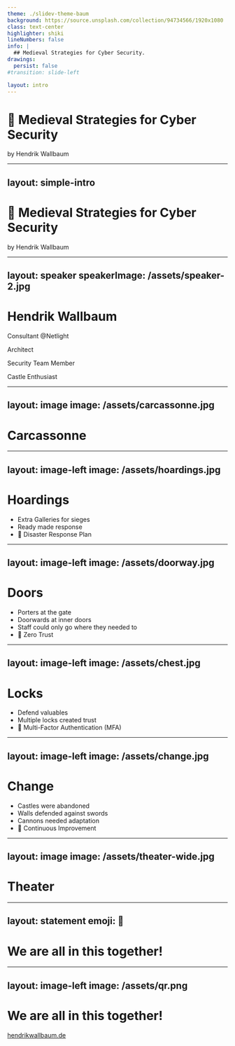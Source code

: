 ```yaml
---
theme: ./slidev-theme-baum
background: https://source.unsplash.com/collection/94734566/1920x1080
class: text-center
highlighter: shiki
lineNumbers: false
info: |
  ## Medieval Strategies for Cyber Security.
drawings:
  persist: false
#transition: slide-left

layout: intro
---
```


# <Emoji label="Castle">🏰</Emoji> Medieval Strategies for Cyber Security

by Hendrik Wallbaum

---
layout: simple-intro
---

# <Emoji label="Castle">🏰</Emoji> Medieval Strategies for Cyber Security

by Hendrik Wallbaum


---
layout: speaker
speakerImage: /assets/speaker-2.jpg
---

# Hendrik Wallbaum

Consultant @Netlight

Architect

Security Team Member

Castle Enthusiast

---
layout: image
image: /assets/carcassonne.jpg
---

# Carcassonne

---
layout: image-left
image: /assets/hoardings.jpg
---

# Hoardings

<v-clicks>

- Extra Galleries for sieges
- Ready made response
- <Emoji>🤖</Emoji> Disaster Response Plan

</v-clicks>

---
layout: image-left
image: /assets/doorway.jpg
---

# Doors

<v-clicks>

- Porters at the gate
- Doorwards at inner doors
- Staff could only go where they needed to
- <Emoji>🤖</Emoji> Zero Trust

</v-clicks>

---
layout: image-left
image: /assets/chest.jpg
---

# Locks

<v-clicks>


- Defend valuables
- Multiple locks created trust
- <Emoji>🤖</Emoji> Multi-Factor Authentication (MFA)

</v-clicks>

---
layout: image-left
image: /assets/change.jpg
---

# Change

<v-clicks>

- Castles were abandoned
- Walls defended against swords
- Cannons needed adaptation
- <Emoji>🤖</Emoji> Continuous Improvement

</v-clicks>

---
layout: image
image: /assets/theater-wide.jpg
---

# Theater

---
layout: statement
emoji: 🤖
---

# We are all in this together!

---
layout: image-left
image: /assets/qr.png
---

# We are all in this together!

<a href="https://hendrikwallbaum.de">hendrikwallbaum.de</a>
